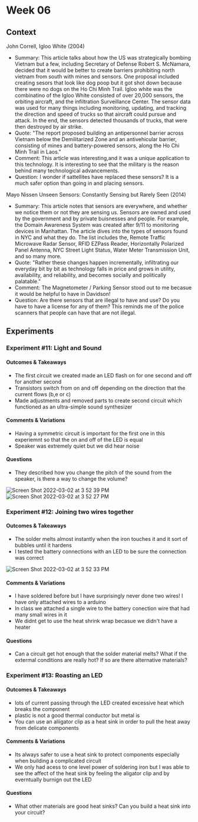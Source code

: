 # Week 06




## Context

John Correll, Igloo White (2004)
- Summary: This article talks about how the US was strategically bombing Vietnam but a few, including Secretary of Defense Robert S.
McNamara, decided that it would be better to create barriers prohibiting north vietnam from south with mines and sensors. One proposal included creating sesors that look like dog poop but it got shot down because there were no dogs on the Ho Chi Minh Trail. Igloo white was the combinatino of the Igloo White consisted of over 20,000 sensors, the orbiting aircraft, and the infiltration Surveillance Center. The sensor data was used for many things including monitoring, updating, and tracking the direction and speed of trucks so that aircraft could pursue and attack. In the end, the sensors detected thousands of trucks, that were then destroyed by air strike. 
- Quote: "The report proposed building an antipersonnel barrier across Vietnam below the Demilitarized Zone and an antivehicular barrier, consisting of mines and battery-powered sensors, along the Ho Chi Minh Trail in Laos."
- Comment: This article was interesting,and it was a unique application to this technology. It is interesting to see that the military is the reason behind many technological advancements. 
- Question: I wonder if sattellites have replaced these sensors? It is a much safer option than going in and placing sensors.

Mayo Nissen Unseen Sensors: Constantly Sensing but Rarely Seen (2014)
- Summary: This article notes that sensors are everywhere, and whether we notice them or not they are sensing us. Sensors are owned and used by the government and by private buisnesses and people. For example, the Domain Awareness System was created after 9/11 to monitoring devices in Manhattan. The article dives into the types of sensors found in NYC and what they do. The list includes the, Remote Traffic Microwave Radar Sensor, RFID E­ZPass Reader, Horizontally Polarized Panel Antenna, NYC Street Light Status, Water Meter Transmission Unit, and so many more.
- Quote: "Rather these changes happen incrementally, infiltrating our everyday bit by bit
as technology falls in price and grows in utility, availability, and reliability, and
becomes socially and politically palatable."
- Comment: The Magnetometer / Parking Sensor stood out to me becasue it would be helpful to have in Davidson!
- Question: Are there sensors that are illegal to have and use? Do you have to have a license for any of them? This reminds me of the police scanners that people can have that are not illegal. 


## Experiments


### Experiment #11: Light and Sound

#### Outcomes & Takeaways
- The first circuit we created made an LED flash on for one second and off for another second
- Transistors switch from on and off depending on the direction that the current flows (b,e or c)
- Made adjustments and removed parts to create second circuit which functioned as an ultra-simple sound synthesizer

#### Comments & Variations
- Having a symmetric circuit is important for the first one in this experiemnt so that the on and off of the LED is equal
- Speaker was extremely quiet but we did hear noise 

#### Questions
- They described how you change the pitch of the sound from the speaker, is there a way to change the volume?


![Screen Shot 2022-03-02 at 3 52 39 PM](https://user-images.githubusercontent.com/70282901/156447792-db24ba5b-48fd-47f0-8e59-011a68deb5de.png)
![Screen Shot 2022-03-02 at 3 52 27 PM](https://user-images.githubusercontent.com/70282901/156447799-198aae6d-1778-4423-8fb0-b5055d074658.png)


### Experiment #12: Joining two wires together

#### Outcomes & Takeaways
- The solder melts almost instantly when the iron touches it and it sort of bubbles until it hardens
- I tested the battery connections with an LED to be sure the connection was correct

![Screen Shot 2022-03-02 at 3 52 33 PM](https://user-images.githubusercontent.com/70282901/156447824-fe366947-b725-47a3-98f6-7d7c95be6368.png)

#### Comments & Variations
- I have soldered before but I have surprisingly never done two wires! I have only attached wires to a arduino
- In class we attached a single wire to the battery conection wire that had many small wires in it
- We didnt get to use the heat shrink wrap becasue we didn't have a heater

#### Questions
- Can a circuit get hot enough that the solder material melts? What if the extermal conditions are really hot? If so are there alternative materials?


### Experiment #13: Roasting an LED

#### Outcomes & Takeaways
- lots of current passing through the LED created excessive heat which breaks the component
- plastic is not a good thermal conductor but metal is
- You can use an aliigator clip as a heat sink in order to pull the heat away from delicate components

#### Comments & Variations
- Its always safer to use a heat sink to protect components especially when building a complicated circuit
- We only had acess to one level power of soldering iron but I was able to see the affect of the heat sink by feeling the aligator clip and by everntually burnign out the LED

#### Questions
- What other materials are good heat sinks? Can you build a heat sink into your circuit?
